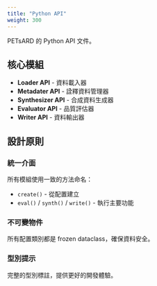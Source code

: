 ```yaml
---
title: "Python API"
weight: 300
---
```


PETsARD 的 Python API 文件。

## 核心模組

- **Loader API** - 資料載入器
- **Metadater API** - 詮釋資料管理器
- **Synthesizer API** - 合成資料生成器
- **Evaluator API** - 品質評估器
- **Writer API** - 資料輸出器

## 設計原則

### 統一介面
所有模組使用一致的方法命名：
- `create()` - 從配置建立
- `eval()` / `synth()` / `write()` - 執行主要功能

### 不可變物件
所有配置類別都是 frozen dataclass，確保資料安全。

### 型別提示
完整的型別標註，提供更好的開發體驗。
